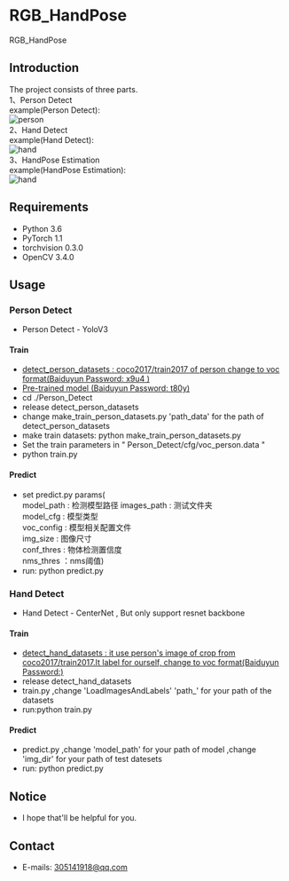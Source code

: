 # RGB_HandPose
RGB_HandPose
## Introduction
The project consists of three parts.  
1、Person Detect  
example(Person Detect):  
![person](https://github.com/XiangLiK/RGB_HandPose/raw/master/samples/person.png)  
2、Hand Detect  
example(Hand Detect):  
![hand](https://github.com/XiangLiK/RGB_HandPose/raw/master/samples/hand.png)   
3、HandPose Estimation  
example(HandPose Estimation):  
![hand](https://github.com/XiangLiK/RGB_HandPose/raw/master/samples/handpose.png)  

## Requirements  

* Python 3.6  
* PyTorch 1.1
* torchvision 0.3.0
* OpenCV 3.4.0

## Usage  
### Person Detect  
* Person Detect - YoloV3  
#### Train  
* [detect_person_datasets : coco2017/train2017 of person change to voc format(Baiduyun Password: x9u4 )](https://pan.baidu.com/s/1Z7RBbrmR9iRK61-RTy5E6A)  
* [Pre-trained model (Baiduyun Password: t80y) ](https://pan.baidu.com/s/1QFAKGIv1zAgDLRyJej8SJA)  
* cd ./Person_Detect  
* release detect_person_datasets
* change make_train_person_datasets.py 'path_data' for the path of detect_person_datasets
* make train datasets: python make_train_person_datasets.py
* Set the train parameters in " Person_Detect/cfg/voc_person.data "
* python train.py  

#### Predict  
* set predict.py params(  
  model_path : 检测模型路径
  images_path : 测试文件夹  
  model_cfg : 模型类型  
  voc_config : 模型相关配置文件  
  img_size : 图像尺寸    
  conf_thres : 物体检测置信度  
  nms_thres ：nms阈值)  
* run: python predict.py

### Hand Detect  
* Hand Detect - CenterNet , But only support resnet backbone  
#### Train  
* [detect_hand_datasets : it use person's image of crop from coco2017/train2017.It label for ourself, change to voc format(Baiduyun Password:)]()  
* release detect_hand_datasets  
* train.py ,change 'LoadImagesAndLabels' 'path_' for your path of the datasets  
* run:python train.py  
#### Predict
* predict.py ,change 'model_path' for your path of model ,change 'img_dir' for your path of test datesets
* run: python predict.py  

## Notice  
* I hope that'll be helpful for you.

## Contact  
* E-mails: 305141918@qq.com
